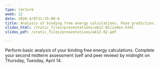 ```yaml
---
type: lecture
week: 12
date: 2020-4/9T11:25:00-6
title: Analysis of binding free energy calculations. Pose prediction.
slides_html: /static_files/presentations/wk12-02/index.html
slides_pdf: /static_files/presentations/wk12-02.pdf

---
```

Perform basic analysis of your binding free energy calculations. Complete your second midterm assessment (self and peer review) by midnight on Thursday, Tuesday, April 14.

